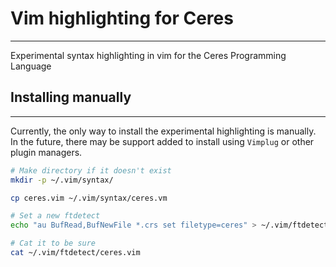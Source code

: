 # Vim highlighting for Ceres
---
Experimental syntax highlighting in vim for the Ceres Programming Language

## Installing manually
---
Currently, the only way to install the experimental highlighting is manually.
In the future, there may be support added to install using `Vimplug` or other plugin managers.

```sh
# Make directory if it doesn't exist
mkdir -p ~/.vim/syntax/

cp ceres.vim ~/.vim/syntax/ceres.vm

# Set a new ftdetect 
echo "au BufRead,BufNewFile *.crs set filetype=ceres" > ~/.vim/ftdetect/ceres.vim

# Cat it to be sure
cat ~/.vim/ftdetect/ceres.vim
```
